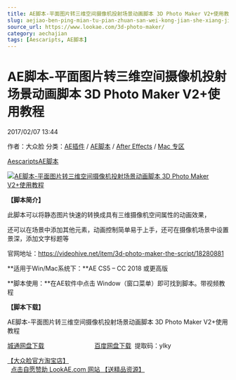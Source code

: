 ```yaml
---
title: AE脚本-平面图片转三维空间摄像机投射场景动画脚本 3D Photo Maker V2+使用教程
slug: aejiao-ben-ping-mian-tu-pian-zhuan-san-wei-kong-jian-she-xiang-ji-tou-she-chang-jing-dong-hua-jiao-ben-3d-photo-maker-v2-shi-yong-jiao-cheng
source_url: https://www.lookae.com/3d-photo-maker/
category: aechajian
tags: [Aescaripts, AE脚本]
---
```

# AE脚本-平面图片转三维空间摄像机投射场景动画脚本 3D Photo Maker V2+使用教程

2017/02/07 13:44

作者：大众脸
分类：[AE插件](https://www.lookae.com/after-effects/aechajian/) / [AE脚本](https://www.lookae.com/after-effects/aescripts/) / [After Effects](https://www.lookae.com/after-effects/) / [Mac 专区](https://www.lookae.com/mac-osx/)

[Aescaripts](https://www.lookae.com/tag/aescaripts/)[AE脚本](https://www.lookae.com/tag/ae%e8%84%9a%e6%9c%ac/)

[![AE脚本-平面图片转三维空间摄像机投射场景动画脚本 3D Photo Maker V2+使用教程](https://www.lookae.com/wp-content/uploads/2017/02/slideVer2.jpg "AE脚本-平面图片转三维空间摄像机投射场景动画脚本 3D Photo Maker V2+使用教程-LookAE.com")](https://www.lookae.com/wp-content/uploads/2017/02/slideVer2.jpg)

**【脚本简介】**

此脚本可以将静态图片快速的转换成具有三维摄像机空间属性的动画效果，

还可以在场景中添加其他元素，动画控制简单易于上手，还可在摄像机场景中设置景深，添加文字标题等

官网地址：https://videohive.net/item/3d-photo-maker-the-script/18280881

**适用于Win/Mac系统下：**AE CS5 – CC 2018 或更高版

**脚本使用：**在AE软件中点击 Window（窗口菜单）即可找到脚本。带视频教程

**【脚本下载】**

AE脚本-平面图片转三维空间摄像机投射场景动画脚本 3D Photo Maker V2+使用教程

[城通网盘下载](https://089u.com/file/680462-170220774)                             [百度网盘下载](https://pan.baidu.com/s/1Jsz27L_nsnxNVBJbJB4MZw)  提取码：ylky

[【大众脸官方淘宝店】](https://lookae.taobao.com/)                [点击自愿赞助 LookAE.com 网站 【送精品资源】](https://www.lookae.com/sponsor/)
